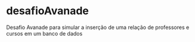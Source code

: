 # desafioAvanade
Desafio Avanade para simular a inserção de uma relação de professores e cursos em um banco de dados
